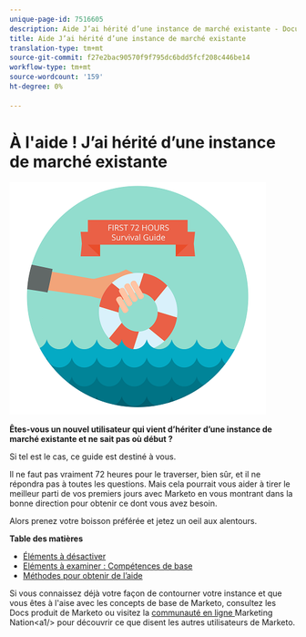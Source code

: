 ```yaml
---
unique-page-id: 7516605
description: Aide J’ai hérité d’une instance de marché existante - Documents marketing - Documentation du produit
title: Aide J’ai hérité d’une instance de marché existante
translation-type: tm+mt
source-git-commit: f27e2bac90570f9f795dc6bdd5fcf208c446be14
workflow-type: tm+mt
source-wordcount: '159'
ht-degree: 0%

---
```



# À l&#39;aide ! J’ai hérité d’une instance de marché existante

![](assets/help-ive-inherited-an-existing-marketo-instance.png)

**Êtes-vous un nouvel utilisateur qui vient d’hériter d’une instance de marché existante et ne sait pas où début ?**

Si tel est le cas, ce guide est destiné à vous.

Il ne faut pas vraiment 72 heures pour le traverser, bien sûr, et il ne répondra pas à toutes les questions. Mais cela pourrait vous aider à tirer le meilleur parti de vos premiers jours avec Marketo en vous montrant dans la bonne direction pour obtenir ce dont vous avez besoin.

Alors prenez votre boisson préférée et jetez un oeil aux alentours.

**Table des matières**

* [Éléments à désactiver](/help/marketo/getting-started/inheriting-a-marketo-instance/items-to-check-off.md)
* [Eléments à examiner : Compétences de base](/help/marketo/getting-started/inheriting-a-marketo-instance/things-to-review-core-skills.md)
* [Méthodes pour obtenir de l’aide](/help/marketo/getting-started/inheriting-a-marketo-instance/ways-to-get-help.md)

Si vous connaissez déjà votre façon de contourner votre instance et que vous êtes à l&#39;aise avec les concepts de base de Marketo, consultez les Docs produit de Marketo ou visitez la [communauté en ligne ](https://nation.marketo.com/) Marketing Nation&lt;a1/> pour découvrir ce que disent les autres utilisateurs de Marketo.
